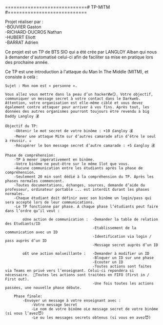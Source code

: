=============================# TP-MITM #============================

Projet réaliser par :   
    -BOUVIER Gaston  
    -RICHARD-DUCROS Nathan  
    -HUBERT Eliott  
    -BARRAT Adrien

Ce projet est un TP de BTS SIO qui a été crée par LANGLOY Alban qui nous à demander d'automatisé celui-ci afin de faciliter sa mise en pratique lors des prochaine année.

Ce TP est une introduction à l'attaque du Man In The Middle (MITM),
et consiste à celà :

    Sujet : Mon nom est « personne ».
    
    Vous allez vous mettre dans la peau d’un hackerͶͷ😏. Votre objectif, communiquer un message secret à votre contact dans le Darkweb. Attention, votre organisation est elle-même ciblé et vous devez également contre attaquer pour arriver à vos fins. Après tout, les données des autres organismes pourront toujours être revendu à big Daddy Langloy ۜ💰
    
    Objectif du TP: 
        -Obtenir le mot secret de votre binôme : +10 £angloy ۜ💰
        -Mener une attaque Mitm sur d’autres camarade afin d’être le seul à réussir. ☠️
        -Récupérer le bon message secret d’autre camarade : +5 £angloy ۜ💰

    Phase de compréhension:
        -TP à mener impérativement en binôme. 
        -Votre binôme ne peut-être sur le même îlot que vous. 
        -Aucune communication entre les étudiants après la phase de compréhension. 
        -Seulement 20 min sont dédié à la compréhension du TP. Après les phases normales commencent. 
        -Toutes documentations, échanges, sources, demande d’aide du professeur, ordinateur portable ... est interdit durant les phases normales. 
        -Chaque étudiant doit définir avec son binôme un login/pass qui sera accepté lors de leur communications. 
        -Le TP fonctionne par phase. A chaque phase l’étudiants peut faire dans l’ordre qu’il veut : 

            oUne action de communication :  -Demander la table de relation des Etudiants/ID 
                                            -Etablissement de la communication avec un ID 
                                            -Identification via login / pass auprès d’un ID 
                                            -Message secret auprès d’un ID 
            
            oEt une action malveillante :   -Demander à modifier un ID
                                            -Bloquer un ID sur une phase 
                                            -Ecouter un ID 
                                            -Toutes actions sont faites via Teams en privé vers l’enseignant. Celui-ci repondéra si nécessaire.  Toutes les actions sont traitées en FIFO (First in / First out). 
                                            -Une fois toutes les actions passées, une nouvelle phase débute. 
     
        Phase finale: 
            -Envoyer un message à votre enseignant avec : 
                -Votre message Secret 
                -Le nom de votre binôme oLe message secret de votre binôme (si vous l’avez😈) 
                -Le ou les messages secrets obtenus (si vous en avez😈) 
